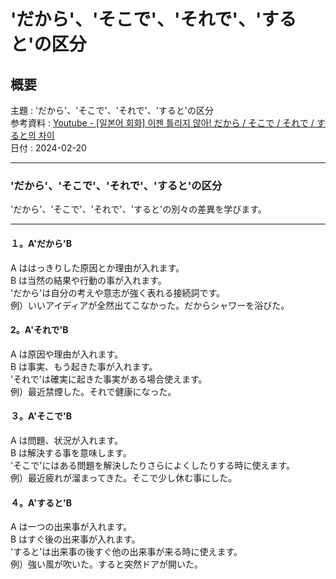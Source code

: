 # 'だから'、'そこで'、'それで'、'すると'の区分

## 概要

主題 : 'だから'、'そこで'、'それで'、'すると'の区分<br>
参考資料 : [Youtube - [일본어 회화] 이젠 틀리지 않아! だから / そこで / それで / すると의 차이](https://youtu.be/DSYc2BQrJEY?si=yoPw3vX3jyExm5bk)<br>
日付 : 2024-02-20<br>

---

### 'だから'、'そこで'、'それで'、'すると'の区分

'だから'、'そこで'、'それで'、'すると'の別々の差異を学びます。<br>

---

#### １。A'だから'B

A ははっきりした原因とか理由が入れます。<br>
B は当然の結果や行動の事が入れます。<br>
'だから'は自分の考えや意志が強く表れる接続詞です。<br>
例）いいアイディアが全然出てこなかった。だからシャワーを浴びた。<br>

#### 2。A'それで'B

A は原因や理由が入れます。<br>
B は事実、もう起きた事が入れます。<br>
'それで'は確実に起きた事実がある場合使えます。<br>
例）最近禁煙した。それで健康になった。<br>

#### ３。A'そこで'B

A は問題、状況が入れます。<br>
B は解決する事を意味します。<br>
'そこで'にはある問題を解決したりさらによくしたりする時に使えます。<br>
例）最近疲れが溜まってきた。そこで少し休む事にした。<br>

#### ４。A'すると'B

A は一つの出来事が入れます。<br>
B はすぐ後の出来事が入れます。<br>
'すると'は出来事の後すぐ他の出来事が来る時に使えます。<br>
例）強い風が吹いた。すると突然ドアが開いた。<br>
